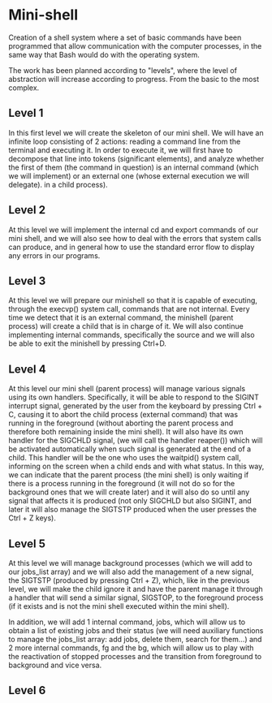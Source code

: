 # Mini-shell
Creation of a shell system where a set of basic commands have been programmed that allow communication with the computer processes, in the same way that Bash would do with the operating system.

The work has been planned according to "levels", where the level of abstraction will increase according to progress. From the basic to the most complex.

## Level 1

In this first level we will create the skeleton of our mini shell. We will have an infinite loop consisting of 2 actions: reading a command line from the terminal and executing it. In order to execute it, we will first have to decompose that line into tokens (significant elements), and analyze whether the first of them (the command in question) is an internal command (which we will implement) or an external one (whose external execution we will delegate). in a child process).

## Level 2

At this level we will implement the internal cd and export commands of our mini shell, and we will also see how to deal with the errors that system calls can produce, and in general how to use the standard error flow to display any errors in our programs.

## Level 3

At this level we will prepare our minishell so that it is capable of executing, through the execvp() system call, commands that are not internal. Every time we detect that it is an external command, the minishell (parent process) will create a child that is in charge of it.
We will also continue implementing internal commands, specifically the source and we will also be able to exit the minishell by pressing Ctrl+D.

## Level 4

At this level our mini shell (parent process) will manage various signals using its own handlers.
Specifically, it will be able to respond to the SIGINT interrupt signal, generated by the user from the keyboard by pressing Ctrl + C, causing it to abort the child process (external command) that was running in the foreground (without aborting the parent process and therefore both remaining inside the mini shell).
It will also have its own handler for the SIGCHLD signal, (we will call the handler reaper()) which will be activated automatically when such signal is generated at the end of a child. This handler will be the one who uses the waitpid() system call, informing on the screen when a child ends and with what status.
In this way, we can indicate that the parent process (the mini shell) is only waiting if there is a process running in the foreground (it will not do so for the background ones that we will create later) and it will also do so until any signal that affects it is produced (not only SIGCHLD but also SIGINT, and later it will also manage the SIGTSTP produced when the user presses the Ctrl + Z keys).


## Level 5

At this level we will manage background processes (which we will add to our jobs_list array) and we will also add the management of a new signal, the SIGTSTP (produced by pressing Ctrl + Z), which, like in the previous level, we will make the child ignore it and have the parent manage it through a handler that will send a similar signal, SIGSTOP, to the foreground process (if it exists and is not the mini shell executed within the mini shell).

In addition, we will add 1 internal command, jobs, which will allow us to obtain a list of existing jobs and their status (we will need auxiliary functions to manage the jobs_list array: add jobs, delete them, search for them...) and 2 more internal commands, fg and the bg, which will allow us to play with the reactivation of stopped processes and the transition from foreground to background and vice versa.

## Level 6

